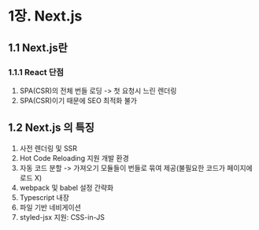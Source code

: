 # 1장. Next.js

## 1.1 Next.js란

### 1.1.1 React 단점

1. SPA(CSR)의 전체 번들 로딩 -> 첫 요청시 느린 렌더링
2. SPA(CSR)이기 때문에 SEO 최적화 불가

## 1.2 Next.js 의 특징

1. 사전 렌더링 및 SSR
2. Hot Code Reloading 지원 개발 환경
3. 자동 코드 분할 -> 가져오기 모듈들이 번들로 묶여 제공(불필요한 코드가 페이지에 로드 X)
4. webpack 및 babel 설정 간략화
5. Typescript 내장
6. 파일 기반 네비게이션
7. styled-jsx 지원: CSS-in-JS 